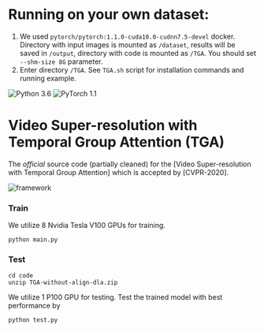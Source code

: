 # Running on your own dataset:
1) We used `pytorch/pytorch:1.1.0-cuda10.0-cudnn7.5-devel` docker. Directory with input images is mounted as `/dataset`, results will be saved in `/output`, directory with code is mounted as `/TGA`. You should set  `--shm-size 8G` parameter.
2) Enter directory `/TGA`. See `TGA.sh` script for installation commands and running example.

![Python 3.6](https://img.shields.io/badge/python-3.6-blue.svg)
![PyTorch 1.1](https://img.shields.io/badge/pytorch-1.1-yellow.svg)

# Video Super-resolution with Temporal Group Attention (TGA)

The *official* source code (partially cleaned) for the [Video Super-resolution with Temporal Group Attention] which is accepted by [CVPR-2020].

![framework](figs/TGA.PNG)

### Train
We utilize 8 Nvidia Tesla V100 GPUs for training.
```
python main.py
```

### Test
```
cd code
unzip TGA-without-align-dla.zip
```
We utilize 1 P100 GPU for testing.
Test the trained model with best performance by
```
python test.py
```
